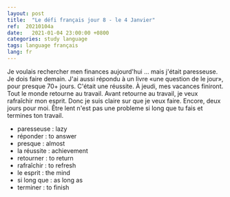 ```yaml
---
layout: post
title:  "Le défi français jour 8 - le 4 Janvier"
ref:  20210104a
date:   2021-01-04 23:00:00 +0800
categories: study language
tags: language français
lang: fr
---
```


Je voulais rechercher men finances aujourd'hui ... mais j'était paresseuse.
Je dois faire demain.
J'ai aussi répondu à un livre «une question de le jour», pour presque 70+ jours.
C'était une réussite.
À jeudi, mes vacances finiront.
Tout le monde retourne au travail.
Avant retourne au travail, je veux rafraîchir mon esprit.
Donc je suis claire sur que je veux faire.
Encore, deux jours pour moi.
Être lent n'est pas une probleme si long que tu fais et termines ton travail.

* paresseuse : lazy
* réponder : to answer
* presque : almost
* la réussite : achievement
* retourner : to return
* rafraîchir : to refresh 
* le esprit : the mind
* si long que : as long as
* terminer : to finish